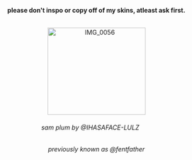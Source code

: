 <div align=center>

<b> please don't inspo or copy off of my skins, atleast ask first. </b>

<br>

<img width="221" height="197" alt="IMG_0056" src="https://github.com/user-attachments/assets/5ae93e86-6b26-4259-bfed-83d14de6bae7" />






<br>

<h6> sam plum by @IHASAFACE-LULZ &nbsp;&nbsp;&nbsp;&nbsp;&nbsp;&nbsp;</h6>
<h6> previously known as @fentfather</h6>
</div>
